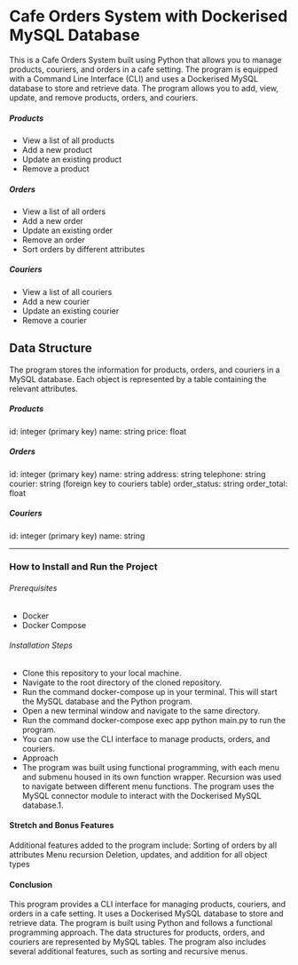 # Cafe Orders System with Dockerised MySQL Database
This is a Cafe Orders System built using Python that allows you to manage products, couriers, and orders in a cafe setting. The program is equipped with a Command Line Interface (CLI) and uses a Dockerised MySQL database to store and retrieve data. The program allows you to add, view, update, and remove products, orders, and couriers.


#####   Products
- View a list of all products
- Add a new product
- Update an existing product
- Remove a product
#####  Orders
- View a list of all orders
- Add a new order
- Update an existing order
- Remove an order
- Sort orders by different attributes
##### Couriers
- View a list of all couriers
- Add a new courier
- Update an existing courier
- Remove a courier


## Data Structure
The program stores the information for products, orders, and couriers in a MySQL database. Each object is represented by a table containing the relevant attributes.

##### Products
id: integer (primary key)
name: string
price: float
##### Orders
id: integer (primary key)
name: string
address: string
telephone: string
courier: string (foreign key to couriers table)
order_status: string
order_total: float
##### Couriers
id: integer (primary key)
name: string

------------
### How to Install and Run the Project
###### Prerequisites
- Docker
- Docker Compose

###### Installation Steps
- Clone this repository to your local machine.
- Navigate to the root directory of the cloned repository.
- Run the command docker-compose up in your terminal. This will start the MySQL database and the Python program.
- Open a new terminal window and navigate to the same directory.
- Run the command docker-compose exec app python main.py to run the program.
- You can now use the CLI interface to manage products, orders, and couriers.
- Approach
- The program was built using functional programming, with each menu and submenu housed in its own function wrapper. Recursion was used to navigate between different menu functions. The program uses the MySQL connector module to interact with the Dockerised MySQL database.1.

#### Stretch and Bonus Features
Additional features added to the program include:
Sorting of orders by all attributes
Menu recursion
Deletion, updates, and addition for all object types

#### Conclusion
This program provides a CLI interface for managing products, couriers, and orders in a cafe setting. It uses a Dockerised MySQL database to store and retrieve data. The program is built using Python and follows a functional programming approach. The data structures for products, orders, and couriers are represented by MySQL tables. The program also includes several additional features, such as sorting and recursive menus.